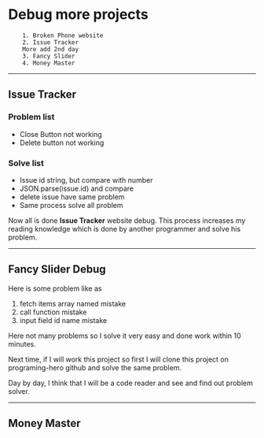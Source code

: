 # Debug more projects 
        1. Broken Phone website
        2. Issue Tracker
        More add 2nd day
        3. Fancy Slider
        4. Money Master

-----
## Issue Tracker
 
### Problem list
- Close Button not working
- Delete button not working

### Solve list
- Issue id string, but compare with number
- JSON.parse(issue.id) and compare
- delete issue have same problem
- Same process solve all problem

Now all is done **Issue Tracker** website debug. This process increases my reading knowledge which is done by another programmer and solve his problem.

-----
## Fancy Slider Debug

Here is some problem like as 
1. fetch items array named mistake
2. call function mistake
3. input field id name mistake

Here not many problems so I solve it very easy and done work within 10 minutes.

Next time, if I will work this project so first I will clone this project on programing-hero github and solve the same problem.

Day by day, I think that I will be a code reader and see and find out problem solver.

-----
## Money Master
